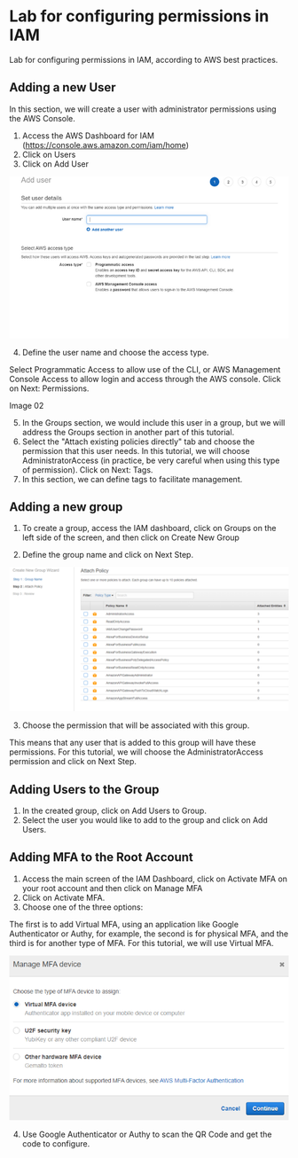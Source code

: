 # Lab for configuring permissions in IAM

Lab for configuring permissions in IAM, according to AWS best practices.

## Adding a new User

In this section, we will create a user with administrator permissions using the AWS Console.

1. Access the AWS Dashboard for IAM (https://console.aws.amazon.com/iam/home)
2. Click on Users
3. Click on Add User

![alt text](images/image.png)

4. Define the user name and choose the access type.

Select Programmatic Access to allow use of the CLI, or AWS Management Console Access to allow login and access through the AWS console. Click on Next: Permissions.

Image 02

5. In the Groups section, we would include this user in a group, but we will address the Groups section in another part of this tutorial.
6. Select the "Attach existing policies directly" tab and choose the permission that this user needs. In this tutorial, we will choose AdministratorAccess (in practice, be very careful when using this type of permission). Click on Next: Tags.
7. In this section, we can define tags to facilitate management.

## Adding a new group

1. To create a group, access the IAM dashboard, click on Groups on the left side of the screen, and then click on Create New Group

2. Define the group name and click on Next Step.

![alt text](images/image-1.png)

3. Choose the permission that will be associated with this group.

This means that any user that is added to this group will have these permissions. For this tutorial, we will choose the AdministratorAccess permission and click on Next Step.



##  Adding Users to the Group

1. In the created group, click on Add Users to Group.
2. Select the user you would like to add to the group and click on Add Users.

## Adding MFA to the Root Account

1. Access the main screen of the IAM Dashboard, click on Activate MFA on your root account and then click on Manage MFA
2. Click on Activate MFA.
3. Choose one of the three options:

The first is to add Virtual MFA, using an application like Google Authenticator or Authy, for example, the second is for physical MFA, and the third is for another type of MFA. For this tutorial, we will use Virtual MFA.

![alt text](images/mfa.png)

4. Use Google Authenticator or Authy to scan the QR Code and get the code to configure.